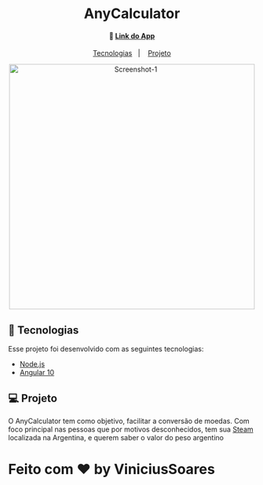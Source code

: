 <h1>
    <h1 align='center'>AnyCalculator</h1>
</h1>

<h4 align="center">
  🚀 <a href=''>Link do App</a>
</h4>

<p align="center">
  <a href="#rocket-tecnologias">Tecnologias</a>&nbsp;&nbsp;&nbsp;|&nbsp;&nbsp;&nbsp;
  <a href="#-projeto">Projeto</a>

<br>

<p align="center">
<a href="https://ibb.co/yq3LMy7"><img src="https://i.ibb.co/bXfpyBD/Screenshot-1.png" alt="Screenshot-1" border="0" height='500px'></a>
</p>

## :rocket: Tecnologias

Esse projeto foi desenvolvido com as seguintes tecnologias:

- [Node.js](https://angular.io/)
- [Angular 10](https://reactjs.org)

## 💻 Projeto

O AnyCalculator tem como objetivo, facilitar a conversão de moedas. Com foco principal nas pessoas que por motivos desconhecidos, tem sua [Steam](https://steamcommunity.com/) localizada na Argentina, e querem saber o valor do peso argentino



Feito com ♥ by ViniciusSoares 
=======
